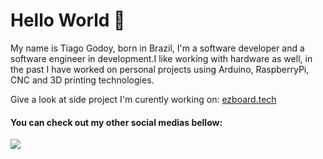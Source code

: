 # Hello World 🚀

My name is Tiago Godoy, born in Brazil, I'm a software developer and a software engineer in development.I like working with hardware as well, in the past I have worked on personal projects using Arduino, RaspberryPi, CNC and 3D printing technologies. 

Give a look at side project I'm curently working on: 
<a href="https://www.ezboard.tech" alt="SideProject" target="_blank">ezboard.tech</a>

#### You can check out my other social medias bellow:

<p align="left">
  <a href="https://www.linkedin.com/in/tiago-moreira-0137811b9/" alt="Linkedin">
    <img src="https://img.shields.io/badge/-Linkedin-6610F2?style=for-the-badge&logo=Linkedin&logoColor=FFFFFF&link=https://www.linkedin.com/in/iuricode"/>
  </a>
</p>
